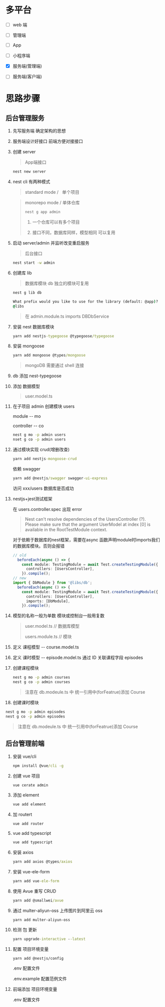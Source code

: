 # 多平台

- [ ] web 端

- [ ] 管理端

- [ ] App 

- [ ] 小程序端

- [x] 服务端(管理端)

- [ ] 服务端(客户端)

# 思路步骤

## 后台管理服务

1. 先写服务端 确定架构的思想

2. 服务端设计好接口 前端方便对接接口

3. 创建 server 
   
   > App端接口
   
   ```cmd
   nest new server
   ```

4. nest cli 有两种模式
   
   > standard mode /   单个项目
   
   > monorepo mode / 单体仓库
   > 
   > ```cmd
   > nest g app admin
   > ```
   > 
   > 1. 一个仓库可以有多个项目
   > 
   > 2. 接口不同，数据库同样，模型相同 可以复用

5. 启动 server/admin 并监听改变重启服务
   
   > 后台接口
   
   ```cmd
   nest start -w admin 
   ```

6. 创建库 lib 
   
   > 数据库模块 db 独立的模块可复用
   
   ```cmd
   nest g lib db 
   ```
   
   ```cmd
   What prefix would you like to use for the library (default: @app)?
   @libs
   ```
   
   > 在 admin.module.ts imports DBDbService

7. 安装 nest 数据库模块
   
   ```cmd
   yarn add nestjs-typegoose @typegoose/typegoose
   ```

8. 安装 mongoose 
   
   ```cmd
   yarn add mongoose @types/mongoose
   ```
   
   > mongoDB 需要通过 shell 连接

9. db 添加 nest-typegoose

10. 添加 数据模型
    
    > user.model.ts

11. 在子项目 admin 创建模块 users
    
    module -- mo
    
    controller -- co
    
    ```cmd
    nest g mo -p admin users
    nset g co -p admin users
    ```

12. 通过模块实现 crud(增删改查)
    
    ```cmd
    yarn add nestjs-mongoose-crud
    ```
    
    依赖 swagger 
    
    ```cmd
    yarn add @nestjs/swagger swagger-ui-express
    ```
    
    访问 xxx/users 数据库是否成功

13. nestjs+jest测试框架
    
    在 users.controller.spec 出现 error
    
    > Nest can't resolve dependencies of the UsersController (?). Please make sure that the argument UserModel at index [0] is available in the RootTestModule context.
    
    对于依赖于数据库的nest框架，需要在async 函数声明module时imports我们的数据库模块。否则会报错
    
    ```ts
    // old
      beforeEach(async () => {
        const module: TestingModule = await Test.createTestingModule({
          controllers: [UsersController],
        }).compile();
    // new 
    import { DbModule } from '@libs/db';
      beforeEach(async () => {
        const module: TestingModule = await Test.createTestingModule({
          controllers: [UsersController],
          imports: [DbModule],
        }).compile();
    ```

14. 模型的名称一般为单数 模块或控制台一般用复数
    
    > user.model.ts // 数据库模型
    > 
    > users.module.ts // 模块

15. 定义 课程模型 -- course.model.ts

16. 定义 课时模型 -- episode.model.ts 通过 ID 关联课程字段 episodes

17. 创建课程模块
    
    ```cmd
    nest g mo -p admin courses
    nest g co -p admin courses
    ```
    
    > 注意在 db.modeule.ts 中 统一引用中(forFeatrue)添加 Course 

18. 创建课时模块

```cmd
nest g mo -p admin episodes
nest g co -p admin episodes
```

> 注意在 db.modeule.ts 中 统一引用中(forFeatrue)添加 Course

## 后台管理前端

1. 安装 vue/cli
   
   ```cmd
   npm install @vue/cli -g
   ```

2. 创建 vue 项目
   
   ```cmd
   vue cerate admin
   ```

3. 添加 element
   
   ```cmd
   vue add element
   ```

4. 加 routert
   
   ```cmd
   vue add router
   ```

5. vue add typescript
   
   ```cmd
   vue add typescript
   ```

6. 安装 axios
   
   ```cmd
   yarn add axios @types/axios
   ```

7. 安装 vue-ele-form 
   
   ```cmd
   yarn add vue-ele-form
   ```

8. 使用 Avue 重写 CRUD 
   
   ```cmd
   yarn add @smallwei/avue
   ```

9. 通过 multer-aliyun-oss 上传图片到阿里云 oss 
   
   ```
   yarn add multer-aliyun-oss
   ```

10. 检测 包 更新
    
    ```cmd
    yarn upgrade-interactive --latest
    ```

11. 配置 项目环境变量
    
    ```bash
    yarn add @nestjs/config
    ```
    
    .env 配置文件
    
    .env.example 配置范例文件

12. 前端添加 项目环境变量 
    
    .env 配置文件
    
    
